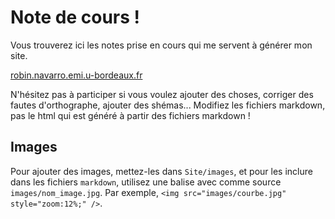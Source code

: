 # Note de cours !

Vous trouverez ici les notes prise en cours qui me servent à générer mon site.

[robin.navarro.emi.u-bordeaux.fr](http://robin.navarro.emi.u-bordeaux.fr)

N'hésitez pas à participer si vous voulez ajouter des choses, corriger des fautes d'orthographe, ajouter des shémas...
Modifiez les fichiers markdown, pas le html qui est généré à partir des fichiers markdown !

## Images

Pour ajouter des images, mettez-les dans `Site/images`, et pour les inclure dans les fichiers `markdown`, utilisez une balise avec comme source `images/nom_image.jpg`. Par exemple, `<img src="images/courbe.jpg" style="zoom:12%;" />`.
